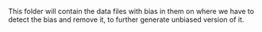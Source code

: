 This folder will contain the data files with bias in them on where we have to detect the bias and remove it, to further generate unbiased version of it.
